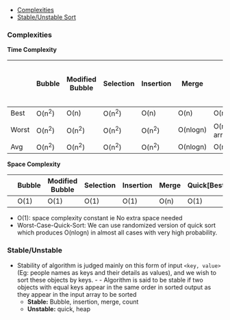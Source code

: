 - [Complexities](#c)
- [Stable/Unstable Sort](#su)

<a name=c></a>
### Complexities
**Time Complexity**

||Bubble|Modified Bubble|Selection|Insertion|Merge|Quick|Heap|[Intro Sort. Used by sort() STL](Hybrid_Sorting_Algo)|
|---|---|---|---|---|---|---|---|---|
|Best|O(n<sup>2</sup>)|O(n)| O(n<sup>2</sup>)| O(n)| O(n)|O(n)|O(nlogn)|O(nlogn)
|Worst|O(n<sup>2</sup>)|O(n<sup>2</sup>)|O(n<sup>2</sup>)|O(n<sup>2</sup>)|O(nlogn)|O(n<sup>2</sup>)//When arr is sorted|O(nlogn)|O(nlogn)|
|Avg|O(n<sup>2</sup>)|O(n<sup>2</sup>)|O(n<sup>2</sup>)|O(n<sup>2</sup>)| O(nlogn)|O(nlogn)|O(nlogn)|O(nlogn)|

**Space Complexity**

||Bubble|Modified Bubble|Selection|Insertion|Merge|Quick[Best]|Heap|
|---|---|---|---|---|---|---|---|
||O(1)|O(1)|O(1)|O(1)|O(n)|O(1)|O(1)|

- O(1): space complexity constant ie No extra space needed
- Worst-Case-Quick-Sort: We can use randomized version of quick sort which produces O(nlogn) in almost all cases with very high probability.

<a name=su></a>
### Stable/Unstable 
- Stability of algorithm is judged mainly on this form of input `<key, value>` (Eg: people names as keys and their details as values), and we wish to sort these objects by keys. - - Algorithm is said to be stable if two objects with equal keys appear in the same order in sorted output as they appear in the input array to be sorted
  - **Stable:** Bubble, insertion, merge, count    
  - **Unstable:** quick, heap

